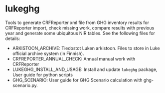 # lukeghg
Tools to generate CRFReporter xml file from GHG inventory results for CRFReporter import, check missing work, compare results with previous year and generate some ubiquitous NIR tables. See the following files for details:

+ ARKISTOON_ARCHIVE: Tiedostot Luken arkistoon. Files to store in Luke official archive system (in Finnish).
+ CRFREPORTER_ANNUAL_CHECK: Annual manual work with CRFReporter
+ LUKEGHG_INSTALL_AND_USAGE: Install and update `lukeghg` package, User guide for python scripts
+ GHG_SCENARIO: User guide for GHG Scenario calculation with ghg-scenario.py.
